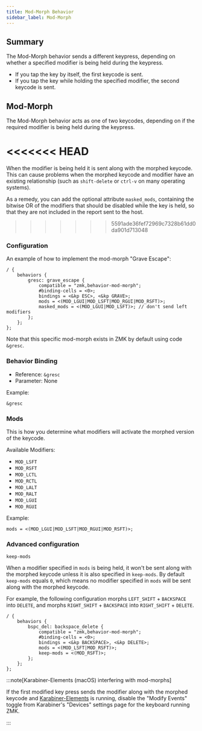 ```yaml
---
title: Mod-Morph Behavior
sidebar_label: Mod-Morph
---
```


## Summary

The Mod-Morph behavior sends a different keypress, depending on whether a specified modifier is being held during the keypress.

- If you tap the key by itself, the first keycode is sent.
- If you tap the key while holding the specified modifier, the second keycode is sent.

## Mod-Morph

The Mod-Morph behavior acts as one of two keycodes, depending on if the required modifier is being held during the keypress.

<<<<<<< HEAD
=======
When the modifier is being held it is sent along with the morphed keycode. This can cause problems when the morphed keycode and modifier have an existing relationship (such as `shift-delete` or `ctrl-v` on many operating systems).

As a remedy, you can add the optional attribute `masked_mods`, containing
the bitwise OR of the modifiers that should be disabled while the key is held,
so that they are not included in the report sent to the host.

>>>>>>> 5591ade36fef72969c7328b61dd0da901d713048
### Configuration

An example of how to implement the mod-morph "Grave Escape":

```dts
/ {
    behaviors {
        gresc: grave_escape {
            compatible = "zmk,behavior-mod-morph";
            #binding-cells = <0>;
            bindings = <&kp ESC>, <&kp GRAVE>;
            mods = <(MOD_LGUI|MOD_LSFT|MOD_RGUI|MOD_RSFT)>;
            masked_mods = <(MOD_LGUI|MOD_LSFT)>; // don't send left modifiers
        };
    };
};
```

Note that this specific mod-morph exists in ZMK by default using code `&gresc`.

### Behavior Binding

- Reference: `&gresc`
- Parameter: None

Example:

```dts
&gresc
```

### Mods

This is how you determine what modifiers will activate the morphed version of the keycode.

Available Modifiers:

- `MOD_LSFT`
- `MOD_RSFT`
- `MOD_LCTL`
- `MOD_RCTL`
- `MOD_LALT`
- `MOD_RALT`
- `MOD_LGUI`
- `MOD_RGUI`

Example:

```dts
mods = <(MOD_LGUI|MOD_LSFT|MOD_RGUI|MOD_RSFT)>;
```

### Advanced configuration

`keep-mods`

When a modifier specified in `mods` is being held, it won't be sent along with the morphed keycode unless it is also specified in `keep-mods`. By default `keep-mods` equals `0`, which means no modifier specified in `mods` will be sent along with the morphed keycode.

For example, the following configuration morphs `LEFT_SHIFT` + `BACKSPACE` into `DELETE`, and morphs `RIGHT_SHIFT` + `BACKSPACE` into `RIGHT_SHIFT` + `DELETE`.

```dts
/ {
    behaviors {
        bspc_del: backspace_delete {
            compatible = "zmk,behavior-mod-morph";
            #binding-cells = <0>;
            bindings = <&kp BACKSPACE>, <&kp DELETE>;
            mods = <(MOD_LSFT|MOD_RSFT)>;
            keep-mods = <(MOD_RSFT)>;
        };
    };
};
```

:::note[Karabiner-Elements (macOS) interfering with mod-morphs]

If the first modified key press sends the modifier along with the morphed keycode and [Karabiner-Elements](https://karabiner-elements.pqrs.org/) is running, disable the "Modify Events" toggle from Karabiner's "Devices" settings page for the keyboard running ZMK.

:::
